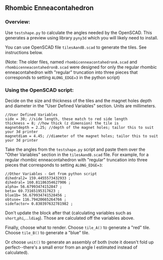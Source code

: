 ## Rhombic Enneacontahedron

### Overview:
Use ```testshape.py``` to calculate the angles needed by the OpenSCAD.
This generates a preview using library ```pyny3d``` which you will likely need to install.

You can use OpenSCAD file ```tilesAandB.scad``` to generate the tiles. See instructions below.

(Note: The older files, named ```rhombicenneacontahedronA.scad``` and ```rhombicenneacontahedronB.scad``` were designed for only the regular rhombic enneacontahedron with "regular" truncation into three pieces that corresponds to setting ```ALONG_EDGE=3``` in the python script)

### Using the OpenSCAD script:
Decide on the size and thickness of the tiles and the magnet holes depth and diameter in the "User Defined Variables" section. Units are millimeters.
```
//User Defined Variables
side = 30; //side length, these match to red side length
thickness = 8; //how thick (z dimension) the tile is
magnetdepth = 2.25; //depth of the magnet holes; tailor this to suit your 3d printer
magnetdiam = 4.45; //diameter of the magnet holes; tailor this to suit your 3d printer
```

Take the angles from the ```testshape.py``` script and paste them over the "Other Variables" section in the ```tilesAandB.scad``` file.
For example, for a regular rhombic enneacontahedron with "regular" truncation into three pieces that corresponds to setting ```ALONG_EDGE=3```:

```
//Other Variables - Get from python script
dihedral2= 159.4455573432933 ;
dihedral= 160.81186354627906 ;
alpha= 56.67993474152847 ;
beta= 69.73165195317623 ;
blue1b= 56.679934741528456 ;
obtuse= 116.79420665264766 ;
sidefactor= 0.830397632781982 ;
```
Don't update the block after that (calculating variables such as ```short```,```phi```,...```ldiag```). Those are calculated off the variables above.

Finally, choose what to render. Choose ```tile_A()``` to generate a "red" tile. Choose ```tile_B()``` to generate a "blue" tile.

Or choose ```unit()``` to generate an assembly of both (note it doesn't fold up perfect--there's a small error from an angle I estimated instead of calculated).
